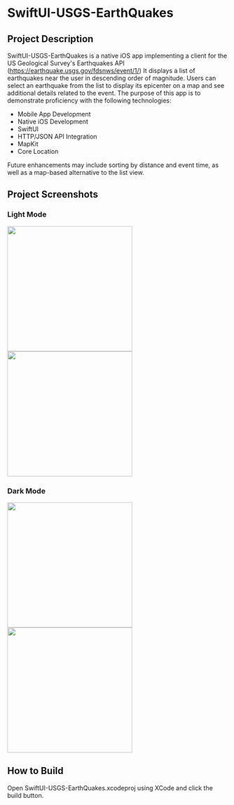 # SwiftUI-USGS-EarthQuakes

## Project Description
  SwiftUI-USGS-EarthQuakes is a native iOS app implementing a  client for the US Geological Survey's Earthquakes API (https://earthquake.usgs.gov/fdsnws/event/1/)  It displays a list of earthquakes near the user in descending order of magnitude.  Users can select an earthquake from the list to display its epicenter on a map and see additional details related to the event.  The purpose of this app is to demonstrate proficiency with the following technologies:
  * Mobile App Development
  * Native iOS Development
  * SwiftUI
  * HTTP/JSON API Integration
  * MapKit
  * Core Location

  Future enhancements may include sorting by distance and event time, as well as a map-based alternative to the list view.
## Project Screenshots
### Light Mode
<img src="https://github.com/user-attachments/assets/eefbf36f-7390-4570-8165-699119432521" width="285px" align="center">
<img src="https://github.com/user-attachments/assets/4600e642-1510-48db-b6ca-2dec8374f3ac" width="285px" align="center">

### Dark Mode
<img src="https://github.com/user-attachments/assets/7f98b9c3-0248-49f3-86cc-cc572a470cc5" width="285px" align="center">
<img src="https://github.com/user-attachments/assets/8386eb33-07ec-48e1-bf00-bf16651ac125"  width="285px" align="center">

## How to Build
 Open SwiftUI-USGS-EarthQuakes.xcodeproj using XCode and click the build button.
